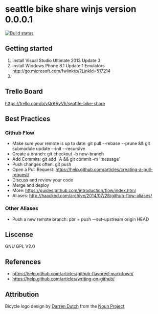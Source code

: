 # seattle bike share winjs version 0.0.0.1
[![Build status](https://ci.appveyor.com/api/projects/status/5bw39nun9mjpr2w3?svg=true)](https://ci.appveyor.com/project/aaronwro/winjs)



## Getting started

1. Install Visual Studio Ultimate 2013 Update 3
2. Install Windows Phone 8.1 Update 1 Emulators http://go.microsoft.com/fwlink/p/?LinkId=517214
3.

## Trello Board
https://trello.com/b/vQrKRyVh/seattle-bike-share

## Best Practices

### Github Flow
* Make sure your remote is up to date: git pull --rebase --prune && git submodule update --init --recursive
* Create a branch: git checkout -b new-branch
* Add Commits: git add -A && git commit -m 'message'
* Push changes often: git push
* Open a Pull Request: https://help.github.com/articles/creating-a-pull-request/
* Discuss and review your code
* Merge and deploy
* More: https://guides.github.com/introduction/flow/index.html
* Aliases: http://haacked.com/archive/2014/07/28/github-flow-aliases/

### Other Aliases
* Push a new remote branch: pbr = push --set-upstream origin HEAD

## Liscense
GNU GPL V2.0

## References
* https://help.github.com/articles/github-flavored-markdown/
* https://help.github.com/articles/writing-on-github/

## Attribution
Bicycle logo design by [Darren Dutch](http://www.thenounproject.com/dis4) from the [Noun Project](http://www.thenounproject.com")
